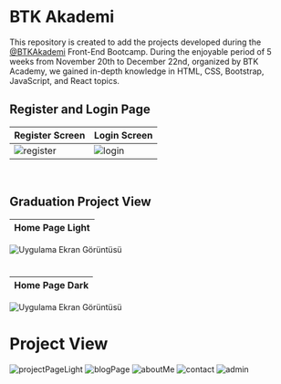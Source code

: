 # BTK Akademi

This repository is created to add the projects developed during the [@BTKAkademi](https://www.btkakademi.gov.tr/) Front-End Bootcamp. During the enjoyable period of 5 weeks from November 20th to December 22nd, organized by BTK Academy, we gained in-depth knowledge in HTML, CSS, Bootstrap, JavaScript, and React topics.
</br>

## Register and Login Page

| Register Screen |  Login Screen |
| ---------------------------- | ---------------------------- |
|![register](https://github.com/ahmetgurr/BTK-Akademi-Bootcamp/assets/92628011/b99158b2-59df-4ec2-8d44-2d1bcd43429b)|![login](https://github.com/ahmetgurr/BTK-Akademi-Bootcamp/assets/92628011/951d3f1c-d360-43e3-bc84-ec84d6ec9f44)|

</br>

## Graduation Project View 

| Home Page Light |
| ---------------------------- |
![Uygulama Ekran Görüntüsü](https://github.com/ahmetgurr/BTK-Academy-GraduationProject/assets/92628011/70cc738d-bbb0-4e8d-9ecf-dd53a1ca22bc)
#
#
| Home Page Dark |
| ---------------------------- |
![Uygulama Ekran Görüntüsü](https://github.com/ahmetgurr/BTK-Academy-GraduationProject/assets/92628011/6996fe55-5735-4dfb-81c7-b79bee6995c7)
#

# Project View

![projectPageLight](https://github.com/ahmetgurr/BTK-Academy-GraduationProject/assets/92628011/0cfddd29-3ca7-431a-a87f-891f5402d280)
![blogPage](https://github.com/ahmetgurr/BTK-Academy-GraduationProject/assets/92628011/ab4c64ce-873d-45a6-bfff-5a6bab7aea00)
![aboutMe](https://github.com/ahmetgurr/BTK-Academy-GraduationProject/assets/92628011/88c244d7-5eba-4230-86bb-4f76b38a9269)
![contact](https://github.com/ahmetgurr/BTK-Academy-GraduationProject/assets/92628011/e31d0506-1872-4fbe-8c54-de5ceab738a9)
![admin](https://github.com/ahmetgurr/BTK-Academy-GraduationProject/assets/92628011/115c7bf8-ae21-4190-8153-f4a88b873a93)

</br>
